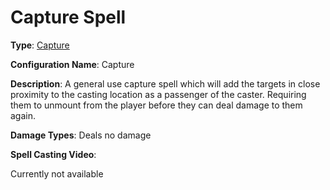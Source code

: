 # Capture Spell

**Type**: [Capture](./Types/Movement.md)

**Configuration Name**: Capture

**Description**: A general use capture spell which will add the targets in close proximity to the casting location as a passenger of the caster. Requiring them to unmount from the player before they can deal damage to them again.

**Damage Types**: Deals no damage

**Spell Casting Video**:

Currently not available

